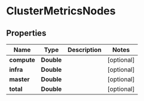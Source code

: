 

# ClusterMetricsNodes


## Properties

Name | Type | Description | Notes
------------ | ------------- | ------------- | -------------
**compute** | **Double** |  |  [optional]
**infra** | **Double** |  |  [optional]
**master** | **Double** |  |  [optional]
**total** | **Double** |  |  [optional]



